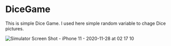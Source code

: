 # DiceGame

This is simple Dice Game. I used here simple random variable to chage Dice pictures. 

<p align = "center">

![Simulator Screen Shot - iPhone 11 - 2020-11-28 at 02 17 10](https://user-images.githubusercontent.com/71902763/100496179-1a9ad000-3120-11eb-93d0-e99420d1042d.png)

